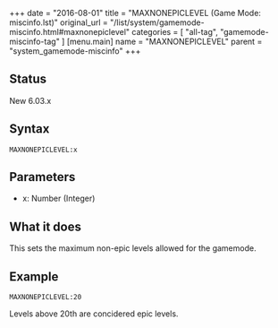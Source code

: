 +++
date = "2016-08-01"
title = "MAXNONEPICLEVEL (Game Mode: miscinfo.lst)"
original_url = "/list/system/gamemode-miscinfo.html#maxnonepiclevel"
categories = [ "all-tag", "gamemode-miscinfo-tag" ]
[menu.main]
    name = "MAXNONEPICLEVEL"
    parent = "system_gamemode-miscinfo"
+++

## Status

New 6.03.x

## Syntax

`MAXNONEPICLEVEL:x`

## Parameters

-   x: Number (Integer)



What it does
------------

This sets the maximum non-epic levels allowed for the gamemode.

Example
-------

`MAXNONEPICLEVEL:20`

Levels above 20th are concidered epic levels.

